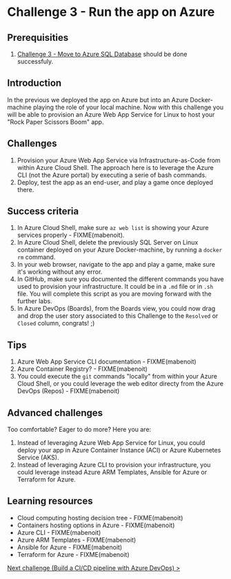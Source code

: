 # Challenge 3 - Run the app on Azure

## Prerequisities

1. [Challenge 3 - Move to Azure SQL Database](./MoveToAzureSql.md) should be done successfuly.

## Introduction

In the previous we deployed the app on Azure but into an Azure Docker-machine playing the role of your local machine. Now with this challenge you will be able to provision an Azure Web App Service for Linux to host your "Rock Paper Scissors Boom" app.

## Challenges

1. Provision your Azure Web App Service via Infrastructure-as-Code from within Azure Cloud Shell. The approach here is to leverage the Azure CLI (not the Azure portal) by executing a serie of bash commands.
2. Deploy, test the app as an end-user, and play a game once deployed there.

## Success criteria

1. In Azure Cloud Shell, make sure `az web list` is showing your Azure services properly - FIXME(mabenoit).
2. In Azure Cloud Shell, delete the previously SQL Server on Linux container deployed on your Azure Docker-machine, by running a `docker rm` command.
3. In your web browser, navigate to the app and play a game, make sure it's working without any error.
4. In GitHub, make sure you documented the different commands you have used to provision your infrastructure. It could be in a `.md` file or in `.sh` file. You will complete this script as you are moving forward with the further labs.
5. In Azure DevOps (Boards), from the Boards view, you could now drag and drop the user story associated to this Challenge to the `Resolved` or `Closed` column, congrats! ;)

## Tips

1. Azure Web App Service CLI documentation - FIXME(mabenoit)
2. Azure Container Registry? - FIXME(mabenoit)
3. You could execute the `git` commands "locally" from within your Azure Cloud Shell, or you could leverage the web editor directy from the Azure DevOps (Repos) - FIXME(mabenoit)

## Advanced challenges

Too comfortable? Eager to do more? Here you are:

1. Instead of leveraging Azure Web App Service for Linux, you could deploy your app in Azure Container Instance (ACI) or Azure Kubernetes Service (AKS).
2. Instead of leveraging Azure CLI to provision your infrastructure, you could leverage instead Azure ARM Templates, Ansible for Azure or Terraform for Azure.

## Learning resources

- Cloud computing hosting decision tree - FIXME(mabenoit)
- Containers hosting options in Azure - FIXME(mabenoit)
- Azure CLI - FIXME(mabenoit)
- Azure ARM Templates - FIXME(mabenoit)
- Ansible for Azure - FIXME(mabenoit)
- Terraform for Azure - FIXME(mabenoit)

[Next challenge (Build a CI/CD pipeline with Azure DevOps) >](./BuildCICDPipelineWithAzureDevOps.md)